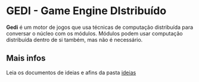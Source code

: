 GEDI - Game Engine DIstribuído
==============================
__Gedi__ é um motor de jogos que usa técnicas de computação distribuída para
conversar o núcleo com os módulos. Módulos podem usar computação distribuída
dentro de si também, mas não é necessário.


Mais infos
----------
Leia os documentos de ideias e afins da pasta [ideias](ideias/index.md)
